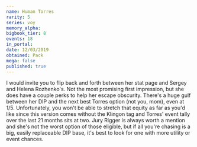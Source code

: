 ```yaml
---
name: Human Torres
rarity: 5
series: voy
memory_alpha:
bigbook_tier: 8
events: 18
in_portal:
date: 12/03/2019
obtained: Pack
mega: false
published: true
---
```


I would invite you to flip back and forth between her stat page and Sergey and Helena Rozhenko's. Not the most promising first impression, but she does have a couple perks to help her escape obscurity. There's a huge gulf between her DIP and the next best Torres option (not you, mom), even at 1/5. Unfortunately, you won't be able to stretch that equity as far as you'd like since this version comes without the Klingon tag and Torres' event tally over the last 21 months sits at two. Jury Rigger is always worth a mention and she's not the worst option of those eligible, but if all you're chasing is a big, easily replaceable DIP base, it's best to look for one with more utility or event chances.
